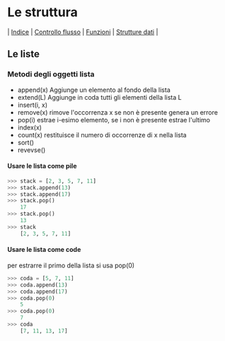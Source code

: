# Le struttura

| [Indice](readme.md) | [Controllo flusso](flusso.md) | [Funzioni](funzioni.md) | [Strutture dati](strutture.md) | 

## Le liste

### Metodi degli oggetti lista

+ append(x) Aggiunge un elemento al fondo della lista
+ extend(L) Aggiunge in coda tutti gli elementi della lista L
+ insert(i, x)
+ remove(x) rimove l'occorrenza x se non è presente genera un errore
+ pop(i) estrae i-esimo elemento, se i non è presente estrae l'ultimo
+ index(x)
+ count(x) restituisce il numero di occorrenze di x nella lista
+ sort()
+ revevse()

#### Usare le lista come pile
```PYTHON
>>> stack = [2, 3, 5, 7, 11]
>>> stack.append(13)
>>> stack.append(17)
>>> stack.pop()
    17
>>> stack.pop()
    13
>>> stack
    [2, 3, 5, 7, 11]

```
#### Usare le lista come code
per estrarre il primo della lista si usa pop(0)
```PYTHON
>>> coda = [5, 7, 11]
>>> coda.append(13)
>>> coda.append(17)
>>> coda.pop(0)
    5
>>> coda.pop(0)
    7
>>> coda
    [7, 11, 13, 17]
```



